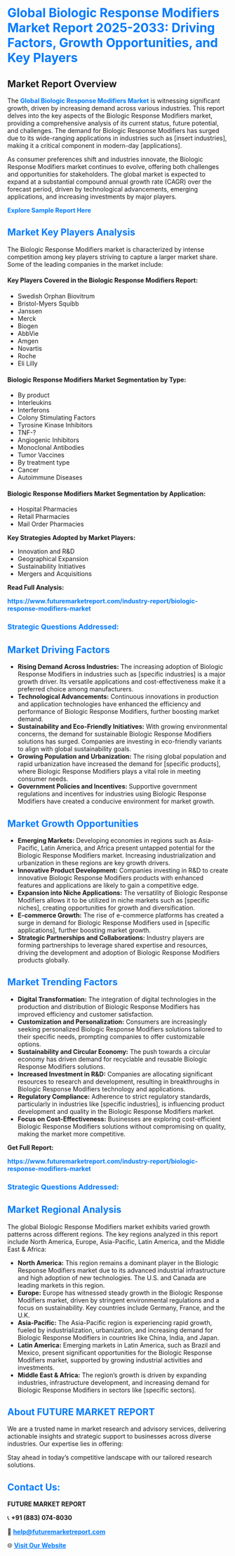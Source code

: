 <h1 style="color: #007BFF;">Global Biologic Response Modifiers Market Report 2025-2033: Driving Factors, Growth Opportunities, and Key Players</h1>

<section id="overview">
<h2>Market Report Overview</h2>
<p>The <a href="https://www.futuremarketreport.com/industry-report/biologic-response-modifiers-market" style="color: #007BFF; text-decoration: none;"><strong>Global Biologic Response Modifiers Market</strong></a> is witnessing significant growth, driven by increasing demand across various industries. This report delves into the key aspects of the Biologic Response Modifiers market, providing a comprehensive analysis of its current status, future potential, and challenges. The demand for Biologic Response Modifiers has surged due to its wide-ranging applications in industries such as [insert industries], making it a critical component in modern-day [applications].</p>
<p>As consumer preferences shift and industries innovate, the Biologic Response Modifiers market continues to evolve, offering both challenges and opportunities for stakeholders. The global market is expected to expand at a substantial compound annual growth rate (CAGR) over the forecast period, driven by technological advancements, emerging applications, and increasing investments by major players.</p>
</section>

<section id="overview">
<p><a href="https://www.futuremarketreport.com/request-sample/reportId=89680" style="color: #007BFF; text-decoration: none;"><strong>Explore Sample Report Here</strong></a></p>
</section>

<section id="key-players">
<h2 style="color: #007BFF;">Market Key Players Analysis</h2>
<p>The Biologic Response Modifiers market is characterized by intense competition among key players striving to capture a larger market share. Some of the leading companies in the market include:</p>
<h4>Key Players Covered in the Biologic Response Modifiers Report:</h4>
<ul><li>Swedish Orphan Biovitrum</li><li>Bristol-Myers Squibb</li><li>Janssen</li><li>Merck</li><li>Biogen</li><li>AbbVie</li><li>Amgen</li><li>Novartis</li><li>Roche</li><li>Eli Lilly</li></ul>
<h4>Biologic Response Modifiers Market Segmentation by Type:</h4>
<ul><li>By product</li><li>Interleukins</li><li>Interferons</li><li>Colony Stimulating Factors</li><li>Tyrosine Kinase Inhibitors</li><li>TNF-?</li><li>Angiogenic Inhibitors</li><li>Monoclonal Antibodies</li><li>Tumor Vaccines</li><li>By treatment type</li><li>Cancer</li><li>Autoimmune Diseases</li></ul>

<h4>Biologic Response Modifiers Market Segmentation by Application:</h4>
<ul><li>Hospital Pharmacies</li><li>Retail Pharmacies</li><li>Mail Order Pharmacies</li></ul>
<p><strong>Key Strategies Adopted by Market Players:</strong></p>
<ul>
<li>Innovation and R&D</li>
<li>Geographical Expansion</li>
<li>Sustainability Initiatives</li>
<li>Mergers and Acquisitions</li>
</ul>
</section>

<section>
<p><strong>Read Full Analysis: </strong></p><a href="https://www.futuremarketreport.com/industry-report/biologic-response-modifiers-market" style="color: #007BFF; text-decoration: none;"><strong>https://www.futuremarketreport.com/industry-report/biologic-response-modifiers-market</strong></a>
<h3 style="color: #007BFF;">Strategic Questions Addressed:</h3>
</section>

<section id="driving-factors">
<h2 style="color: #007BFF;">Market Driving Factors</h2>
<ul>
<li><strong>Rising Demand Across Industries:</strong> The increasing adoption of Biologic Response Modifiers in industries such as [specific industries] is a major growth driver. Its versatile applications and cost-effectiveness make it a preferred choice among manufacturers.</li>
<li><strong>Technological Advancements:</strong> Continuous innovations in production and application technologies have enhanced the efficiency and performance of Biologic Response Modifiers, further boosting market demand.</li>
<li><strong>Sustainability and Eco-Friendly Initiatives:</strong> With growing environmental concerns, the demand for sustainable Biologic Response Modifiers solutions has surged. Companies are investing in eco-friendly variants to align with global sustainability goals.</li>
<li><strong>Growing Population and Urbanization:</strong> The rising global population and rapid urbanization have increased the demand for [specific products], where Biologic Response Modifiers plays a vital role in meeting consumer needs.</li>
<li><strong>Government Policies and Incentives:</strong> Supportive government regulations and incentives for industries using Biologic Response Modifiers have created a conducive environment for market growth.</li>
</ul>
</section>

<section id="growth-opportunities">
<h2 style="color: #007BFF;">Market Growth Opportunities</h2>
<ul>
<li><strong>Emerging Markets:</strong> Developing economies in regions such as Asia-Pacific, Latin America, and Africa present untapped potential for the Biologic Response Modifiers market. Increasing industrialization and urbanization in these regions are key growth drivers.</li>
<li><strong>Innovative Product Development:</strong> Companies investing in R&D to create innovative Biologic Response Modifiers products with enhanced features and applications are likely to gain a competitive edge.</li>
<li><strong>Expansion into Niche Applications:</strong> The versatility of Biologic Response Modifiers allows it to be utilized in niche markets such as [specific niches], creating opportunities for growth and diversification.</li>
<li><strong>E-commerce Growth:</strong> The rise of e-commerce platforms has created a surge in demand for Biologic Response Modifiers used in [specific applications], further boosting market growth.</li>
<li><strong>Strategic Partnerships and Collaborations:</strong> Industry players are forming partnerships to leverage shared expertise and resources, driving the development and adoption of Biologic Response Modifiers products globally.</li>
</ul>
</section>

<section id="trending-factors">
<h2 style="color: #007BFF;">Market Trending Factors</h2>
<ul>
<li><strong>Digital Transformation:</strong> The integration of digital technologies in the production and distribution of Biologic Response Modifiers has improved efficiency and customer satisfaction.</li>
<li><strong>Customization and Personalization:</strong> Consumers are increasingly seeking personalized Biologic Response Modifiers solutions tailored to their specific needs, prompting companies to offer customizable options.</li>
<li><strong>Sustainability and Circular Economy:</strong> The push towards a circular economy has driven demand for recyclable and reusable Biologic Response Modifiers solutions.</li>
<li><strong>Increased Investment in R&D:</strong> Companies are allocating significant resources to research and development, resulting in breakthroughs in Biologic Response Modifiers technology and applications.</li>
<li><strong>Regulatory Compliance:</strong> Adherence to strict regulatory standards, particularly in industries like [specific industries], is influencing product development and quality in the Biologic Response Modifiers market.</li>
<li><strong>Focus on Cost-Effectiveness:</strong> Businesses are exploring cost-efficient Biologic Response Modifiers solutions without compromising on quality, making the market more competitive.</li>
</ul>
</section>

<section>
<p><strong>Get Full Report: </strong></p><a href="https://www.futuremarketreport.com/industry-report/biologic-response-modifiers-market" style="color: #007BFF; text-decoration: none;"><strong>https://www.futuremarketreport.com/industry-report/biologic-response-modifiers-market</strong></a>
<h3 style="color: #007BFF;">Strategic Questions Addressed:</h3>
</section>


<section id="regional-analysis">
<h2 style="color: #007BFF;">Market Regional Analysis</h2>
<p>The global Biologic Response Modifiers market exhibits varied growth patterns across different regions. The key regions analyzed in this report include North America, Europe, Asia-Pacific, Latin America, and the Middle East & Africa:</p>
<ul>
<li><strong>North America:</strong> This region remains a dominant player in the Biologic Response Modifiers market due to its advanced industrial infrastructure and high adoption of new technologies. The U.S. and Canada are leading markets in this region.</li>
<li><strong>Europe:</strong> Europe has witnessed steady growth in the Biologic Response Modifiers market, driven by stringent environmental regulations and a focus on sustainability. Key countries include Germany, France, and the U.K.</li>
<li><strong>Asia-Pacific:</strong> The Asia-Pacific region is experiencing rapid growth, fueled by industrialization, urbanization, and increasing demand for Biologic Response Modifiers in countries like China, India, and Japan.</li>
<li><strong>Latin America:</strong> Emerging markets in Latin America, such as Brazil and Mexico, present significant opportunities for the Biologic Response Modifiers market, supported by growing industrial activities and investments.</li>
<li><strong>Middle East & Africa:</strong> The region’s growth is driven by expanding industries, infrastructure development, and increasing demand for Biologic Response Modifiers in sectors like [specific sectors].</li>
</ul>
</section>

<footer>
<h2 style="color: #007BFF;">About FUTURE MARKET REPORT</h2>
<p>We are a trusted name in market research and advisory services, delivering actionable insights and strategic support to businesses across diverse industries. Our expertise lies in offering:</p>

<p>Stay ahead in today’s competitive landscape with our tailored research solutions.</p>

<h2 style="color: #007BFF;">Contact Us:</h2>
<p><strong>FUTURE MARKET REPORT</strong></p>
<p>📞 <strong>+91 (883) 074-8030</strong></p>
<p>📧 <strong><a href="mailto:help@futuremarketreport.com" style="color: #007BFF;">help@futuremarketreport.com</a></strong></p>
<p>🌐 <strong><a href="https://www.futuremarketreport.com/" style="color: #007BFF;">Visit Our Website</a></strong></p>
</footer>